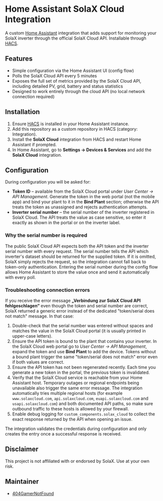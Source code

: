 # Home Assistant SolaX Cloud Integration

A custom [Home Assistant](https://www.home-assistant.io/) integration that adds support for monitoring your SolaX inverter through the official SolaX Cloud API. Installable through [HACS](https://hacs.xyz/).

## Features

- Simple configuration via the Home Assistant UI (config flow)
- Polls the SolaX Cloud API every 5 minutes
- Exposes the full set of metrics provided by the SolaX Cloud API, including detailed PV, grid, battery and status statistics
- Designed to work entirely through the cloud API (no local network connection required)

## Installation

1. Ensure [HACS](https://hacs.xyz/) is installed in your Home Assistant instance.
2. Add this repository as a custom repository in HACS (category: Integration).
3. Install the **SolaX Cloud** integration from HACS and restart Home Assistant if prompted.
4. In Home Assistant, go to **Settings → Devices & Services** and add the **SolaX Cloud** integration.

## Configuration

During configuration you will be asked for:

- **Token ID** – available from the SolaX Cloud portal under *User Center → API Management*.
  Generate the token in the web portal (not the mobile app) and bind your plant
  to it in the **Bind Plant** section; otherwise the API treats the token as
  unassigned and rejects authentication attempts.
- **Inverter serial number** – the serial number of the inverter registered in SolaX Cloud. The API treats the value as case
  sensitive, so enter it exactly as shown in the portal or on the inverter label.

### Why the serial number is required

The public SolaX Cloud API expects both the API token and the inverter serial number with every request. The serial number tells
the API which inverter's dataset should be returned for the supplied token. If it is omitted, SolaX simply rejects the request,
so the integration cannot fall back to token-only authentication. Entering the serial number during the config flow allows Home
Assistant to store the value once and send it automatically with every poll.

### Troubleshooting connection errors

If you receive the error message **„Verbindung zur SolaX Cloud API fehlgeschlagen“** even though the token and serial number are
correct, SolaX returned a generic error instead of the dedicated "token/serial does not match" message. In that case:

1. Double-check that the serial number was entered without spaces and matches the value in the SolaX Cloud portal (it is usually
   printed in upper-case letters).
2. Ensure the API token is bound to the plant that contains your inverter. In the SolaX Cloud web portal go to *User Center → API
   Management*, expand the token and use **Bind Plant** to add the device. Tokens without a bound plant trigger the same
   "token/serial does not match" error even if both values are correct.
3. Ensure the API token has not been regenerated recently. Each time you generate a new token in the portal, the previous token is
   invalidated.
4. Verify that the SolaX Cloud service is reachable from your Home Assistant host. Temporary outages or regional endpoints being
   unavailable also trigger the same error message. The integration automatically tries multiple regional hosts (for example
   `www.solaxcloud.com`, `api.solaxcloud.com`, `euapi.solaxcloud.com` and `usapi.solaxcloud.com`) and both documented API paths,
   so make sure outbound traffic to these hosts is allowed by your firewall.
5. Enable debug logging for `custom_components.solax_cloud` to collect the exact response returned by the API when opening an
   issue.

The integration validates the credentials during configuration and only creates the entry once a successful response is received.

## Disclaimer

This project is not affiliated with or endorsed by SolaX. Use at your own risk.

## Maintainer

- [404GamerNotFound](https://github.com/404GamerNotFound)
